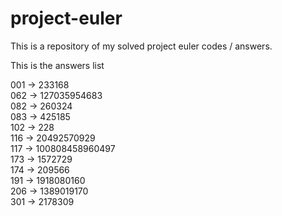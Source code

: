 # project-euler

This is a repository of my solved project euler codes / answers.

This is the answers list

001 -> 233168   
062 -> 127035954683   
082 -> 260324   
083 -> 425185    
102 -> 228   
116 -> 20492570929    
117 -> 100808458960497  
173 -> 1572729    
174 -> 209566  
191 -> 1918080160   
206 -> 1389019170   
301 -> 2178309    
